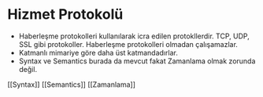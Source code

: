 # Hizmet Protokolü

- Haberleşme protokolleri kullanılarak icra edilen protokllerdir. TCP, UDP, SSL gibi protokoller. Haberleşme protokolleri olmadan çalışamazlar. 
- Katmanlı mimariye göre daha üst katmandadırlar.
- Syntax ve Semantics burada da mevcut fakat Zamanlama olmak zorunda değil.

[[Syntax]]
[[Semantics]]
[[Zamanlama]]

